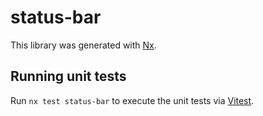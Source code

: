# status-bar

This library was generated with [Nx](https://nx.dev).

## Running unit tests

Run `nx test status-bar` to execute the unit tests via [Vitest](https://vitest.dev/).
